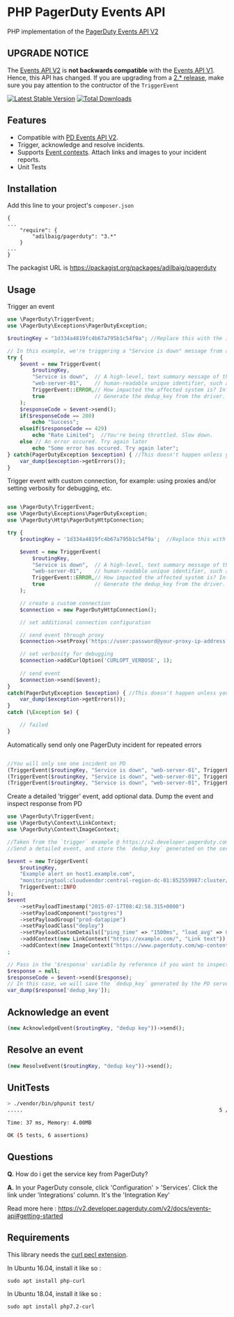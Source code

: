 PHP PagerDuty Events API
=========
PHP implementation of the [PagerDuty Events API V2](https://v2.developer.pagerduty.com/docs/events-api-v2)


UPGRADE NOTICE
---
The [Events API V2](https://v2.developer.pagerduty.com/docs/events-api-v2) is **not backwards compatible** with the [Events API V1](https://v2.developer.pagerduty.com/docs/events-api). Hence, this API has changed. If you are upgrading from a [2.* release](https://github.com/adilbaig/pagerduty/releases), make sure you pay attention to the contructor of the `TriggerEvent`

[![Latest Stable Version](https://poser.pugx.org/adilbaig/pagerduty/v/stable.svg)](https://packagist.org/packages/adilbaig/pagerduty) [![Total Downloads](https://poser.pugx.org/adilbaig/pagerduty/downloads.svg)](https://packagist.org/packages/adilbaig/pagerduty) 

Features
---

- Compatible with [PD Events API V2](https://v2.developer.pagerduty.com/v2/docs/#the-events-api).
- Trigger, acknowledge and resolve incidents.
- Supports [Event contexts](https://v2.developer.pagerduty.com/v2/docs/trigger-events#contexts). Attach links and images to your incident reports.
- Unit Tests


Installation
---
Add this line to your project's `composer.json`
````
{
...
    "require": {
        "adilbaig/pagerduty": "3.*"
    }
...
}
````

The packagist URL is https://packagist.org/packages/adilbaig/pagerduty

Usage
---

Trigger an event
 
````php
use \PagerDuty\TriggerEvent;
use \PagerDuty\Exceptions\PagerDutyException;

$routingKey = "1d334a4819fc4b67a795b1c54f9a"; //Replace this with the integration key of your service.

// In this example, we're triggering a "Service is down" message from a web server.
try {
    $event = new TriggerEvent(
        $routingKey, 
        "Service is down",  // A high-level, text summary message of the event. Will be used to construct an alert's description.
        "web-server-01",    // human-readable unique identifier, such as a hostname, for the system having the problem.
        TriggerEvent::ERROR,// How impacted the affected system is? Influences the priority of any created incidents. 
        true                // Generate the dedup_key from the driver. If false, the dedup_key will be generated on PD 
    );
    $responseCode = $event->send();
    if($responseCode == 200)
        echo "Success";
    elseif($responseCode == 429)
        echo "Rate Limited";  //You're being throttled. Slow down.
    else // An error occured. Try again later
        echo "Some error has occured. Try again later";
} catch(PagerDutyException $exception) { //This doesn't happen unless you've broken their guidelines. The API tries to minimize user mistakes
    var_dump($exception->getErrors());
}

````

Trigger event with custom connection, for example: using proxies and/or setting verbosity for debugging, etc.

````php

use \PagerDuty\TriggerEvent;
use \PagerDuty\Exceptions\PagerDutyException;
use \PagerDuty\Http\PagerDutyHttpConnection;

try {
    $routingKey = '1d334a4819fc4b67a795b1c54f9a';  //Replace this with the integration key of your service.

    $event = new TriggerEvent(
        $routingKey, 
        "Service is down",  // A high-level, text summary message of the event. Will be used to construct an alert's description.
        "web-server-01",    // human-readable unique identifier, such as a hostname, for the system having the problem.
        TriggerEvent::ERROR,// How impacted the affected system is? Influences the priority of any created incidents. 
        true                // Generate the dedup_key from the driver. If false, the dedup_key will be generated on PD 
    );

    // create a custom connection
    $connection = new PagerDutyHttpConnection();

    // set additional connection configuration

    // send event through proxy
    $connection->setProxy('https://user:password@your-proxy-ip-address:port');

    // set verbosity for debugging
    $connection->addCurlOption('CURLOPT_VERBOSE', 1);
    
    // send event
    $connection->send($event);
}
catch(PagerDutyException $exception) { //This doesn't happen unless you've broken their guidelines. The API tries to minimize user mistakes
    var_dump($exception->getErrors());
}
catch (\Exception $e) {

    // failed
}

````

Automatically send only one PagerDuty incident for repeated errors

````php

//You will only see one incident on PD
(TriggerEvent($routingKey, "Service is down", "web-server-01", TriggerEvent::ERROR, true))->send();
(TriggerEvent($routingKey, "Service is down", "web-server-01", TriggerEvent::ERROR, true))->send();
(TriggerEvent($routingKey, "Service is down", "web-server-01", TriggerEvent::ERROR, true))->send();

````

Create a detailed 'trigger' event, add optional data. Dump the event and inspect response from PD

````php
use \PagerDuty\TriggerEvent;
use \PagerDuty\Context\LinkContext;
use \PagerDuty\Context\ImageContext;

//Taken from the `trigger` example @ https://v2.developer.pagerduty.com/docs/send-an-event-events-api-v2
//Send a detailed event, and store the `dedup_key` generated on the server

$event = new TriggerEvent(
    $routingKey, 
    "Example alert on host1.example.com", 
    "monitoringtool:cloudvendor:central-region-dc-01:852559987:cluster/api-stats-prod-003", 
    TriggerEvent::INFO
);
$event
    ->setPayloadTimestamp("2015-07-17T08:42:58.315+0000")
    ->setPayloadComponent("postgres")
    ->setPayloadGroup("prod-datapipe")
    ->setPayloadClass("deploy")
    ->setPayloadCustomDetails(["ping_time" => "1500ms", "load_avg" => 0.75])
    ->addContext(new LinkContext("https://example.com/", "Link text"))
    ->addContext(new ImageContext("https://www.pagerduty.com/wp-content/uploads/2016/05/pagerduty-logo-green.png", "https://example.com/", "Example text"))
;

// Pass in the '$response' variable by reference if you want to inspect PD's response. This is optional, and you probably don't need this in production.
$response = null;
$responseCode = $event->send($response);
// In this case, we will save the `dedup_key` generated by the PD server
var_dump($response['dedup_key']);
````

Acknowledge an event
----

````php
(new AcknowledgeEvent($routingKey, "dedup key"))->send();
````

Resolve an event
----
````php
(new ResolveEvent($routingKey, "dedup key"))->send();
````

UnitTests
---

````bash
> ./vendor/bin/phpunit test/
.....                                                               5 / 5 (100%)

Time: 37 ms, Memory: 4.00MB

OK (5 tests, 6 assertions)
````

Questions
---

**Q.** How do i get the service key from PagerDuty?

**A.** In your PagerDuty console, click 'Configuration' > 'Services'. Click the link under 'Integrations' column. It's the 'Integration Key'

Read more here : https://v2.developer.pagerduty.com/v2/docs/events-api#getting-started

Requirements
---
This library needs the [curl pecl extension](https://php.net/curl).

In Ubuntu 16.04, install it like so :

    sudo apt install php-curl


In Ubuntu 18.04, install it like so :

    sudo apt install php7.2-curl


